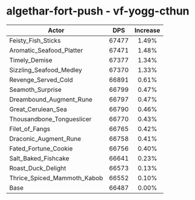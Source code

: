 # algethar-fort-push - vf-yogg-cthun
| Actor | DPS | Increase |
|---|:---:|:---:|
|Feisty_Fish_Sticks|67477|1.49%|
|Aromatic_Seafood_Platter|67471|1.48%|
|Timely_Demise|67377|1.34%|
|Sizzling_Seafood_Medley|67370|1.33%|
|Revenge_Served_Cold|66891|0.61%|
|Seamoth_Surprise|66799|0.47%|
|Dreambound_Augment_Rune|66797|0.47%|
|Great_Cerulean_Sea|66790|0.46%|
|Thousandbone_Tongueslicer|66770|0.43%|
|Filet_of_Fangs|66765|0.42%|
|Draconic_Augment_Rune|66758|0.41%|
|Fated_Fortune_Cookie|66756|0.40%|
|Salt_Baked_Fishcake|66641|0.23%|
|Roast_Duck_Delight|66573|0.13%|
|Thrice_Spiced_Mammoth_Kabob|66552|0.10%|
|Base|66487|0.00%|
